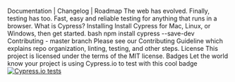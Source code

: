 Documentation | Changelog | Roadmap The web has evolved. Finally, testing has too. Fast, easy and reliable testing for anything that runs in a browser. What is Cypress? Installing Install Cypress for Mac, Linux, or Windows, then get started. bash npm install cypress --save-dev Contributing - master branch Please see our Contributing Guideline which explains repo organization, linting, testing, and other steps. License This project is licensed under the terms of the MIT license. Badges Let the world know your project is using Cypress.io to test with this cool badge [![Cypress.io tests](https://img.shields.io/badge/cypress.io-tests-green.svg?style=flat-square)](https://cypress.io)